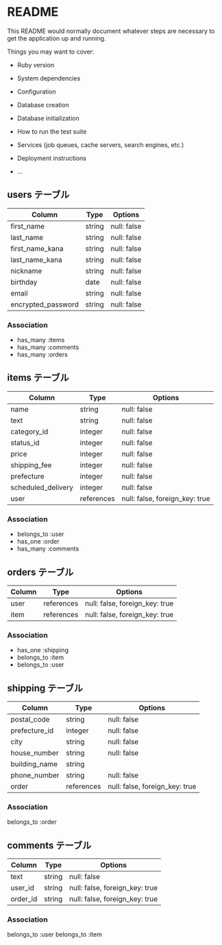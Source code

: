 # README

This README would normally document whatever steps are necessary to get the
application up and running.

Things you may want to cover:

* Ruby version

* System dependencies

* Configuration

* Database creation

* Database initialization

* How to run the test suite

* Services (job queues, cache servers, search engines, etc.)

* Deployment instructions

* ...

## users テーブル
| Column             | Type    | Options      |
| ------------------ | ------- | ------------ |
| first_name         | string  | null: false  |
| last_name          | string  | null: false  |
| first_name_kana    | string  | null: false  |
| last_name_kana     | string  | null: false  |
| nickname           | string  | null: false  |
| birthday           | date    | null: false  |
| email              | string  | null: false  |
| encrypted_password | string  | null: false  | 

### Association
- has_many :items
- has_many :comments
- has_many :orders

## items テーブル
| Column            | Type       | Options                        |
| ----------------- | ---------- | ------------------------------ |
| name              | string     | null: false                    |
| text              | string     | null: false                    |
| category_id       | integer    | null: false                    |
| status_id         | integer    | null: false                    |
| price             | integer    | null: false                    |
| shipping_fee      | integer    | null: false                    |
| prefecture        | integer    | null: false                    |
| scheduled_delivery| integer    | null: false                    |
| user              | references | null: false, foreign_key: true |

### Association
- belongs_to :user
- has_one :order
- has_many :comments

## orders テーブル
| Column   | Type       | Options                        |
| -------- | ---------- | ------------------------------ |
| user     | references | null: false, foreign_key: true |
| item     | references | null: false, foreign_key: true |

### Association
- has_one :shipping
- belongs_to :item
- belongs_to :user

## shipping テーブル
| Column         | Type        | Options                         |
| -------------- | ----------- | ------------------------------- |
| postal_code    | string      | null: false                     |
| prefecture_id  | integer     | null: false                     |
| city           | string      | null: false                     |
| house_number   | string      | null: false                     |
| building_name  | string      |                                 |
| phone_number   | string      | null: false                     |
| order          | references  | null: false, foreign_key: true  |

### Association
belongs_to :order

## comments テーブル
| Column         | Type    | Options                        |
| -------------- | ------- | ------------------------------ |
| text           | string  | null: false                    |
| user_id        | string  | null: false, foreign_key: true |
| order_id       | string  | null: false, foreign_key: true |

### Association
belongs_to :user
belongs_to :item
